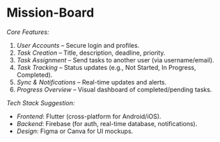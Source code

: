 # Mission-Board

*Core Features:*
1. *User Accounts* – Secure login and profiles.
2. *Task Creation* – Title, description, deadline, priority.
3. *Task Assignment* – Send tasks to another user (via username/email).
4. *Task Tracking* – Status updates (e.g., Not Started, In Progress, Completed).
5. *Sync & Notifications* – Real-time updates and alerts.
6. *Progress Overview* – Visual dashboard of completed/pending tasks.

*Tech Stack Suggestion:*
- *Frontend*: Flutter (cross-platform for Android/iOS).
- *Backend*: Firebase (for auth, real-time database, notifications).
- *Design*: Figma or Canva for UI mockups.


